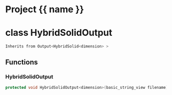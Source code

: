 <script setup>
import {useRoute} from 'vitepress'
const {path} = useRoute()
const tokens = path.split('/')
const words = tokens[2].split('-');
for (let i = 0; i < words.length; i++) {
    words[i] = words[i].charAt(0).toUpperCase() + words[i].slice(1);
    words[i] = words[i].replace('geode', 'Geode')
}
const name = words.join('-');
</script>
# Project {{ name }}

# class HybridSolidOutput


```cpp
Inherits from Output<HybridSolid<dimension> >
```



## Functions

### HybridSolidOutput

```cpp
protected void HybridSolidOutput<dimension>(basic_string_view filename)
```




